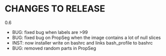 
# CHANGES TO RELEASE

0.6
- BUG: fixed bug when labels are >99
- BUG: fixed bug on PropSeg when the image contains a lot of null slices
- INST: now installer write on bashrc and links bash_profile to bashrc
- BUG: removed random parts in PropSeg
